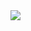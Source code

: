 <img src="https://tryhackme-badges.s3.amazonaws.com/muriarfad.png">

<!---
muhamadrizkiariffadillah/muhamadrizkiariffadillah is a ✨ special ✨ repository because its `README.md` (this file) appears on your GitHub profile.
You can click the Preview link to take a look at your changes.
--->
